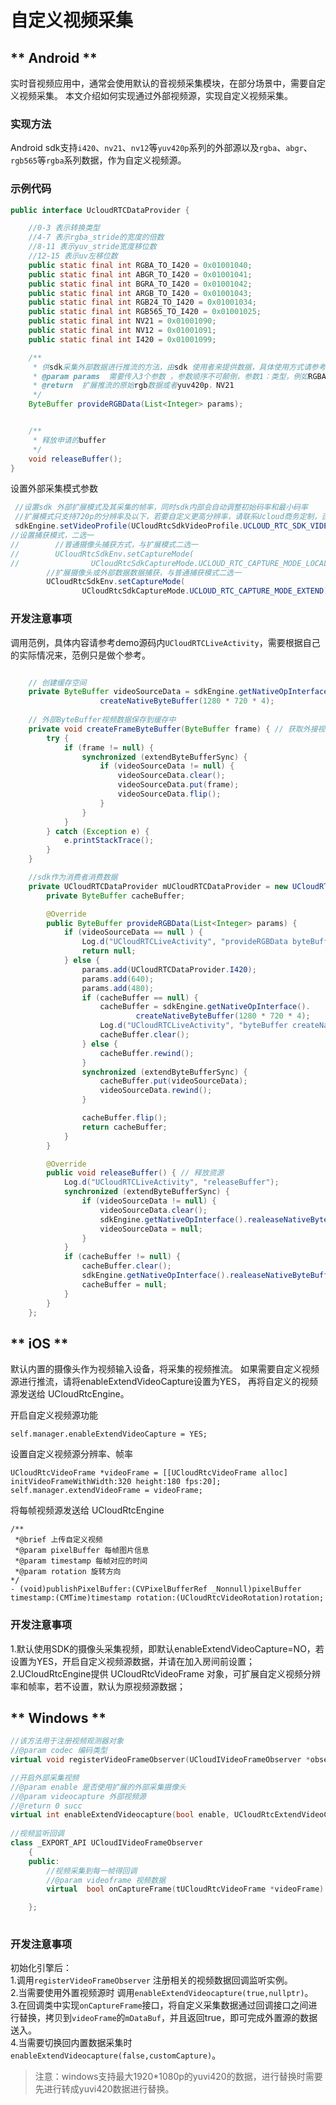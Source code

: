 # 自定义视频采集
<!-- {docsify-ignore-all} -->
<!-- tabs:start -->

## ** Android **

实时音视频应用中，通常会使用默认的音视频采集模块，在部分场景中，需要自定义视频采集。
本文介绍如何实现通过外部视频源，实现自定义视频采集。

### 实现方法

Android sdk支持`i420`、`nv21`、`nv12`等`yuv420p`系列的外部源以及`rgba`、`abgr`、`rgb565`等`rgba`系列数据，作为自定义视频源。    

### 示例代码

```java
public interface UcloudRTCDataProvider {

    //0-3 表示转换类型
    //4-7 表示rgba_stride的宽度的倍数
    //8-11 表示yuv_stride宽度移位数
    //12-15 表示uv左移位数
    public static final int RGBA_TO_I420 = 0x01001040;
    public static final int ABGR_TO_I420 = 0x01001041;
    public static final int BGRA_TO_I420 = 0x01001042;
    public static final int ARGB_TO_I420 = 0x01001043;
    public static final int RGB24_TO_I420 = 0x01001034;
    public static final int RGB565_TO_I420 = 0x01001025;
    public static final int NV21 = 0x01001090;
    public static final int NV12 = 0x01001091;
    public static final int I420 = 0x01001099;

    /**
     * 供sdk采集外部数据进行推流的方法，由sdk 使用者来提供数据，具体使用方式请参考rgb转yuv使用说明
     * @param params  需要传入3个参数 ，参数顺序不可颠倒，参数1：类型，例如RGBA_TO_I420，参数2：宽 参数3： 高
     * @return  扩展推流的原始rgb数据或者yuv420p，NV21
     */
    ByteBuffer provideRGBData(List<Integer> params);


    /**
     * 释放申请的buffer
     */
    void releaseBuffer();
}

```
设置外部采集模式参数

```java
 //设置sdk 外部扩展模式及其采集的帧率，同时sdk内部会自动调整初始码率和最小码率
 //扩展模式只支持720p的分辨率及以下，若要自定义更高分辨率，请联系Ucloud商务定制，否则sdk会抛出异常，终止运行。
 sdkEngine.setVideoProfile(UCloudRtcSdkVideoProfile.UCLOUD_RTC_SDK_VIDEO_PROFILE_EXTEND.extendParams(30,640,480));
//设置捕获模式，二选一
//        //普通摄像头捕获方式，与扩展模式二选一
//        UCloudRtcSdkEnv.setCaptureMode(
//                UCloudRtcSdkCaptureMode.UCLOUD_RTC_CAPTURE_MODE_LOCAL);
        //扩展摄像头或外部数据数据捕获，与普通捕获模式二选一
        UCloudRtcSdkEnv.setCaptureMode(
                UCloudRtcSdkCaptureMode.UCLOUD_RTC_CAPTURE_MODE_EXTEND);
```
### 开发注意事项

调用范例，具体内容请参考demo源码内`UCloudRTCLiveActivity`，需要根据自己的实际情况来，范例只是做个参考。

```java

    // 创建缓存空间
    private ByteBuffer videoSourceData = sdkEngine.getNativeOpInterface().
                    createNativeByteBuffer(1280 * 720 * 4);
 
    // 外部ByteBuffer视频数据保存到缓存中
    private void createFrameByteBuffer(ByteBuffer frame) { // 获取外接视频数据
        try {
            if (frame != null) {
                synchronized (extendByteBufferSync) {
                    if (videoSourceData != null) {
                        videoSourceData.clear();
                        videoSourceData.put(frame);
                        videoSourceData.flip();
                    }
                }
            }
        } catch (Exception e) {
            e.printStackTrace();
        }
    }

```

```java
    //sdk作为消费者消费数据
    private UCloudRTCDataProvider mUCloudRTCDataProvider = new UCloudRTCDataProvider() {
        private ByteBuffer cacheBuffer;

        @Override
        public ByteBuffer provideRGBData(List<Integer> params) {
            if (videoSourceData == null ) {
                Log.d("UCloudRTCLiveActivity", "provideRGBData byteBuffer data is null");
                return null;
            } else {
                params.add(UCloudRTCDataProvider.I420);
                params.add(640);
                params.add(480);
                if (cacheBuffer == null) {
                    cacheBuffer = sdkEngine.getNativeOpInterface().
                            createNativeByteBuffer(1280 * 720 * 4);
                    Log.d("UCloudRTCLiveActivity", "byteBuffer createNativeByteBuffer call ");
                    cacheBuffer.clear();
                } else {
                    cacheBuffer.rewind();
                }
                synchronized (extendByteBufferSync) {
                    cacheBuffer.put(videoSourceData);
                    videoSourceData.rewind();
                }

                cacheBuffer.flip();
                return cacheBuffer;
            }
        }

        @Override
        public void releaseBuffer() { // 释放资源
            Log.d("UCloudRTCLiveActivity", "releaseBuffer");
            synchronized (extendByteBufferSync) {
                if (videoSourceData != null) {
                    videoSourceData.clear();
                    sdkEngine.getNativeOpInterface().realeaseNativeByteBuffer(videoSourceData);
                    videoSourceData = null;
                }
            }
            if (cacheBuffer != null) {
                cacheBuffer.clear();
                sdkEngine.getNativeOpInterface().realeaseNativeByteBuffer(cacheBuffer);
                cacheBuffer = null;
            }
        }
    };
```
## ** iOS **

默认内置的摄像头作为视频输入设备，将采集的视频推流。 如果需要自定义视频源进行推流，请将enableExtendVideoCapture设置为YES， 再将自定义的视频源发送给 UCloudRtcEngine。


开启自定义视频源功能
```objc
self.manager.enableExtendVideoCapture = YES;
```

设置自定义视频源分辨率、帧率
```objc
UCloudRtcVideoFrame *videoFrame = [[UCloudRtcVideoFrame alloc] initVideoFrameWithWidth:320 height:180 fps:20];
self.manager.extendVideoFrame = videoFrame;
```

将每帧视频源发送给 UCloudRtcEngine
```objc
/**
 *@brief 上传自定义视频
 *@param pixelBuffer 每帧图片信息
 *@param timestamp 每帧对应的时间
 *@param rotation 旋转方向
*/
- (void)publishPixelBuffer:(CVPixelBufferRef _Nonnull)pixelBuffer timestamp:(CMTime)timestamp rotation:(UCloudRtcVideoRotation)rotation;
```

### 开发注意事项

1.默认使用SDK的摄像头采集视频，即默认enableExtendVideoCapture=NO，若设置为YES，开启自定义视频源数据，并请在加入房间前设置；    
2.UCloudRtcEngine提供 UCloudRtcVideoFrame 对象，可扩展自定义视频分辨率和帧率，若不设置，默认为原视频源数据；



## ** Windows **

```cpp
//该方法用于注册视频观测器对象
//@param codec 编码类型
virtual void registerVideoFrameObserver(UCloudIVideoFrameObserver *observer) = 0;

//开启外部采集视频
//@param enable 是否使用扩展的外部采集摄像头
//@param videocapture 外部视频源
//@return 0 succ
virtual int enableExtendVideocapture(bool enable, UCloudRtcExtendVideoCaptureSource* videocapture) = 0;
    
//视频监听回调
class _EXPORT_API UCloudIVideoFrameObserver
    {
    public:
        //视频采集到每一帧得回调
        //@param videoframe 视频数据
        virtual  bool onCaptureFrame(tUCloudRtcVideoFrame *videoFrame) = 0;

    };
    
```
    
### 开发注意事项
   
初始化引擎后：    
1.调用`registerVideoFrameObserver` 注册相关的视频数据回调监听实例。    
2.当需要使用外置视频源时 调用`enableExtendVideocapture(true,nullptr)`。    
3.在回调类中实现`onCaptureFrame`接口，将自定义采集数据通过回调接口之间进行替换，拷贝到`videoFrame`的`mDataBuf`，并且返回true，即可完成外置源的数据送入。       
4.当需要切换回内置数据采集时`enableExtendVideocapture(false,customCapture)`。    
   
> 注意：windows支持最大1920*1080p的yuvi420的数据，进行替换时需要先进行转成yuvi420数据进行替换。

<!-- tabs:end -->
